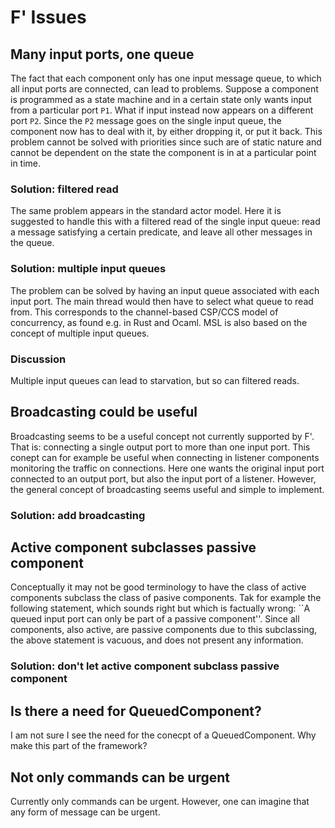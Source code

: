 # F' Issues

## Many input ports, one queue

The fact that each component only has one input message queue, to which all input  ports are connected, can lead to problems. Suppose a component is programmed as a state machine and in a certain state only wants input from a particular port `P1`. What if input instead now appears on a different port `P2`. Since the `P2` message goes on the single input queue, the component now has to deal with it, by either dropping it, or put it back. This problem cannot be solved with priorities since such are of static nature and cannot be dependent on the state the component is in at a particular point in time.

### Solution: filtered read

The same problem appears in the standard actor model. Here it is suggested to handle this with a filtered read of the single input queue: read a message satisfying a certain predicate, and leave all other messages in the queue.

### Solution: multiple input queues

The problem can be solved by having an input queue associated with each input port. The main thread would then have to select what queue to read from. This corresponds to the channel-based CSP/CCS model of concurrency, as found e.g. in Rust and Ocaml. MSL is also based on the concept of multiple input queues.

### Discussion

Multiple input queues can lead to starvation, but so can filtered reads.

## Broadcasting could be useful

Broadcasting seems to be a useful concept not currently supported by F'. That is: connecting a single output port to more than one input port. This conept can for example be useful when connecting in listener components monitoring the traffic on connections. Here one wants the original input port connected to an output port, but also the input port of a listener. However, the general concept of broadcasting seems useful and simple to implement.

### Solution: add broadcasting

## Active component subclasses passive component

Conceptually it may not be good terminology to have the class of active components subclass the class of pasive components. Tak for example the following statement, which sounds right but which is factually wrong: ``A queued input port can only be part of a passive component''. Since all components, also active, are passive components due to this subclassing, the above statement is vacuous, and does not present any information.

### Solution: don't let active component subclass passive component

## Is there a need for QueuedComponent?

I am not sure I see the need for the conecpt of a QueuedComponent. Why make this part of the framework?

## Not only commands can be urgent

Currently only commands can be urgent. However, one can imagine that any form of message can be urgent. 
